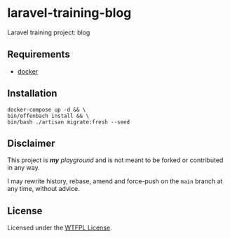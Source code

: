 # laravel-training-blog
Laravel training project: blog

## Requirements

- [docker](https://get.docker.com)

## Installation

```
docker-compose up -d && \
bin/offenbach install && \
bin/bash ./artisan migrate:fresh --seed
```

## Disclaimer

This project is _**my** playground_ and is not meant to be forked or contributed in any way.

I may rewrite history, rebase, amend and force-push on the `main` branch at any time, without advice.

## License

Licensed under the [WTFPL License](LICENSE).
